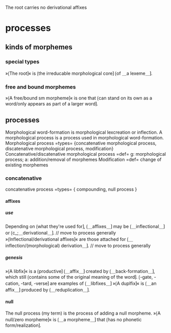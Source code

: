 The root carries no derivational affixes


# processes 

## kinds of morphemes

### special types

»⟮The root⟯« is ⟮the irreducable morphological core⟯ ⟮of ＿a lexeme＿⟯.

### free and bound morphemes

»⟮A free/bound sm morpheme⟯« is one that ⟮can stand on its own as a word/only appears as part of a larger word⟯.

## processes

Morphological word-formation is morphological lexcreation or inflection.
A morphological process is a process used in morphological word-formation.
Morphological process =types= {concatenative morphological process, discatenative morphological process, modification}
Concatenative/discatenative morphological process =def= g: morphological process; a: addition/removal of morphemes
Modification =def= change of existing morphemes

### concatenative

concatenative process =types= {
  compounding,
  null process
}

#### affixes

##### use

Depending on ⟮what they're used for⟯, ⟮＿affixes＿⟯ may be ⟮＿inflectional＿⟯ or ⟮c_;＿derivational＿⟯. // move to process generally
»⟮Inflectional/derivational affixes⟯« are those attached for ⟮＿inflection/(morphological) derivation＿⟯. // move to process generally

##### genesis

»⟮A libfix⟯« is a ⟮productive⟯ ⟮＿affix＿⟯ created by ⟮＿back-formation＿⟯, which still ⟮contains some of the original meaning of the word⟯.
⟮-gate, -cation, -tard, -verse⟯ are examples of ⟮＿libfixes＿⟯
»⟮A duplfix⟯« is ⟮＿an affix＿⟯ produced by ⟮＿reduplication＿⟯.

#### null 

The null process (my term) is the process of adding a null morpheme.
»⟮A null/zero morpheme⟯« is ⟮＿a morpheme＿⟯ that ⟮has no phonetic form/realization⟯.